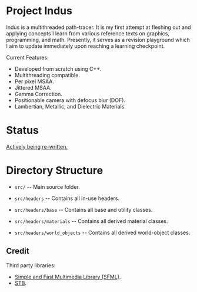 # Project Indus

Indus is a multithreaded path-tracer. It is my first attempt at fleshing out and applying concepts I learn from various reference texts on graphics, programming, and math.
Presently, it serves as a revision playground which I aim to update immediately upon reaching a learning checkpoint.

Current Features:
- Developed from scratch using C++.
- Multithreading compatible.
- Per pixel MSAA.
- Jittered MSAA.
- Gamma Correction.
- Positionable camera with defocus blur (DOF).
- Lambertian, Metallic, and Dielectric Materials.

# Status

[Actively being re-written.](https://github.com/essentialblend/project-indus/issues) 

# Directory Structure
  - `src/` --
    Main source folder.

  - `src/headers` --
    Contains all in-use headers.

  - `src/headers/base` --
    Contains all base and utility classes.

  - `src/headers/materials` --
    Contains all derived material classes.

  - `src/headers/world_objects` --
    Contains all derived world-object classes.

Credit
--------------------
Third party libraries: 
- [Simple and Fast Multimedia Library (SFML)](https://www.sfml-dev.org/).
- [STB](https://github.com/nothings/stb).
